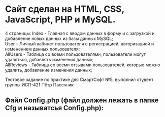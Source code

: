 # Сайт сделан на HTML, CSS, JavaScript, PHP и MySQL.

4 страницы:
Index - Главная с вводом данных в форму и с загрузкой и добавление новых данных из базы данных MySQL;  
User - Личный кабинет пользователя с регистрацией, авторизацией и изменением данных пользователя;  
AllUsers - Таблица со всеми пользователями, пользователи могут удаляться, добавлять изменения данных;  
AllReviews - Таблица со всеми отзывами пользователей, которые можно удалить, добавление изменения данных;

Тестовое задание по практике для СмартСофт №5, выполнил студент группы ИСП-421 Пётр Пасечник

## Файл Config.php (файл должен лежать в папке Cfg и называтсья Config.php):

<?php

namespace App\Cfg;

abstract class Config
{
    /**
     * @var string
     */
    protected $server = 
    protected $user = 
    protected $password = 
    protected $db_name = 

    /**
     * @var int
     */
    protected $port = 
}

